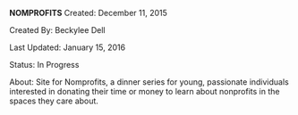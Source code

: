 ****NOMPROFITS****
Created: December 11, 2015

Created By: Beckylee Dell

Last Updated: January 15, 2016

Status: In Progress

About: Site for Nomprofits, a dinner series for young, passionate individuals interested in donating their time or money to learn about nonprofits in the spaces they care about.


